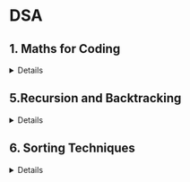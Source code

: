 # DSA

## 1. Maths for Coding

<details>

</details>

## 5.Recursion and Backtracking

<details>

<br>

**Recursion**

- [Pow(x, n)](<../Data%20Structures%20&%20Algorithms%20Fellowship/05.Recursion%20and%20Backtracking/Recursion/01.Pow(x,%20n)/solution.cpp>)
- [Valid Palindrome](../Data%20Structures%20&%20Algorithms%20Fellowship/05.Recursion%20and%20Backtracking/Recursion/02.Valid%20Palindrome/solution.cpp)
- [Fibonacci Number](../Data%20Structures%20&%20Algorithms%20Fellowship/05.Recursion%20and%20Backtracking/Recursion/03.Fibonacci%20Number/solution.cpp)
- [Climbing Stairs](../Data%20Structures%20&%20Algorithms%20Fellowship/05.Recursion%20and%20Backtracking/Recursion/04.Climbing%20Stairs/solution.cpp)
- [Min Cost Climbing Stairs](../Data%20Structures%20&%20Algorithms%20Fellowship/05.Recursion%20and%20Backtracking/Recursion/06.Min%20Cost%20Climbing%20Stairs/solution.cpp)

---

</details>

## 6. Sorting Techniques

<details>

<br>

**Divide-and-Conquer Sorting Algorithms**

- [Merge Sorted Array](../Data%20Structures%20&%20Algorithms%20Fellowship/06.Sorting%20Techniques/03.Divide-and-Conquer%20Sorting%20Algorithms/02.Merge%20Sorted%20Array/README.md)

---

</details>
